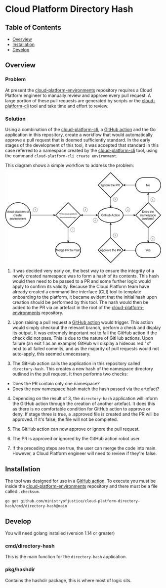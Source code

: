 # Cloud Platform Directory Hash

## Table of Contents
- [Overview]
- [Installation]
- [Develop]

## Overview

### Problem

At present the [cloud-platform-environments] repository requires a Cloud Platform engineer to manually review and approve every pull request. A large portion of these pull requests are generated by scripts or the [cloud-platform-cli] tool and take time and effort to review. 

### Solution

Using a combination of the [cloud-platform-cli], a [GitHub action] and the Go application in this repository, create a workflow that would automatically approve a pull request that is deemed sufficiently standard. In the early stages of the development of this tool, it was accepted that standard in this case referred to a namespace created by the [cloud-platform-cli] tool, using the command `cloud-platform-cli create environment`. 

This diagram shows a simple workflow to address the problem:

![workflow diagram](https://raw.githubusercontent.com/ministryofjustice/cloud-platform-directory-hash/main/docs/workflow2.png)

1. It was decided very early on, the best way to ensure the integrity of a newly created namespace was to form a hash of its contents. This hash would then need to be passed to a PR and some further logic would apply to confirm its validity. Because the Cloud Platform team have already created a command line interface (CLI) tool to template onboarding to the platform, it became evident that the initial hash upon creation should be performed by this tool. The hash would then be added to the PR via an artefact in the root of the [cloud-platform-environments] repository.

2. Upon raising a pull request a [GitHub action] would trigger. This action would simply checkout the relevant branch, perform a check and display its output. It was extremely important not to fail the GitHub action if the check did not pass. This is due to the nature of GitHub actions. Upon failure (an exit 1 as an example) GitHub wil display a hideous red "x" next to all failed commits, and as the majority of pull requests would not auto-apply, this seemed unnecessary.

3. The GitHub action calls the application in this repository called `directory-hash`. This creates a new hash of the namespace directory outlined in the pull request. It then performs two checks:
- Does the PR contain only one namespace?
- Does the new namespace hash match the hash passed via the artefact?

4. Depending on the result of 3, the `directory-hash` application will inform the GitHub action through the creation of another artefact. It does this as there is no comfortable condition for GitHub action to approve or deny. If stage three is true, a .approved file is created and the PR will be approved. If it's false, the file will not be completed.

5. The GitHub action can now approve or ignore the pull request.

6. The PR is approved or ignored by the GitHub action robot user. 

7. If the preceding steps are true, the user can merge the code into main. However, a Cloud Platform engineer will need to review if they're false.

## Installation

The tool was designed for use in a [GitHub action]. To execute you must be inside the [cloud-platform-environments] repository and there must be a file called `.checksum`.

```
go get github.com/ministryofjustice/cloud-platform-directory-hash/cmd/directory-hash@main
```

## Develop

You will need golang installed (version 1.14 or greater)

### cmd/directory-hash

This is the main function for the `directory-hash` application.

### pkg/hashdir

Contains the hashdir package, this is where most of logic sits.

[Overview]: #overview
[Installation]: #installation
[Develop]: #develop
[cloud-platform-environments]: https://github.com/ministryofjustice/cloud-platform-environments
[cloud-platform-cli]: https://github.com/ministryofjustice/cloud-platform-cli
[GitHub action]: https://github.com/ministryofjustice/cloud-platform-environments/tree/main/.github/workflows
